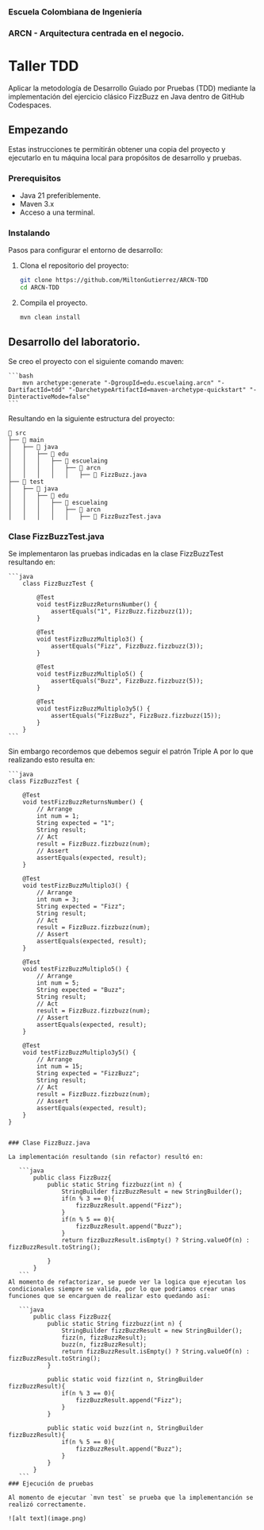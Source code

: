 ### Escuela Colombiana de Ingeniería

### ARCN - Arquitectura centrada en el negocio.

#  Taller TDD

Aplicar la metodología de Desarrollo Guiado por Pruebas (TDD) mediante la implementación del ejercicio clásico FizzBuzz en Java dentro de GitHub Codespaces.

## Empezando

Estas instrucciones te permitirán obtener una copia del proyecto y ejecutarlo en tu máquina local para propósitos de desarrollo y pruebas.

### Prerequisitos

- Java 21 preferiblemente.
- Maven 3.x
- Acceso a una terminal.

### Instalando

Pasos para configurar el entorno de desarrollo:

1. Clona el repositorio del proyecto:

   ```bash
   git clone https://github.com/MiltonGutierrez/ARCN-TDD
   cd ARCN-TDD
   ```
2. Compila el proyecto.

    ```bash
    mvn clean install
    ```

## Desarrollo del laboratorio.

Se creo el proyecto con el siguiente comando maven:

    ```bash
        mvn archetype:generate "-DgroupId=edu.escuelaing.arcn" "-DartifactId=tdd" "-DarchetypeArtifactId=maven-archetype-quickstart" "-DinteractiveMode=false"
    ```

Resultando en la siguiente estructura del proyecto:

    📂 src
    ├── 📂 main
    │   ├── 📂 java
    │   │   ├── 📂 edu
    │   │   │   ├── 📂 escuelaing
    │   │   │   │   ├── 📂 arcn
    │   │   │   │   │   ├── 📄 FizzBuzz.java
    ├── 📂 test
    │   ├── 📂 java
    │   │   ├── 📂 edu
    │   │   │   ├── 📂 escuelaing
    │   │   │   │   ├── 📂 arcn
    │   │   │   │   │   ├── 📄 FizzBuzzTest.java


### Clase FizzBuzzTest.java

Se implementaron las pruebas indicadas en la clase FizzBuzzTest resultando en:

    ```java
        class FizzBuzzTest {

            @Test
            void testFizzBuzzReturnsNumber() {
                assertEquals("1", FizzBuzz.fizzbuzz(1));
            }

            @Test
            void testFizzBuzzMultiplo3() {
                assertEquals("Fizz", FizzBuzz.fizzbuzz(3));
            }

            @Test
            void testFizzBuzzMultiplo5() {
                assertEquals("Buzz", FizzBuzz.fizzbuzz(5));
            }

            @Test
            void testFizzBuzzMultiplo3y5() {
                assertEquals("FizzBuzz", FizzBuzz.fizzbuzz(15));
            }
        }
    ```

Sin embargo recordemos que debemos seguir el patrón Triple A por lo que realizando esto resulta en: 

    ```java
    class FizzBuzzTest {

        @Test
        void testFizzBuzzReturnsNumber() {
            // Arrange
            int num = 1;
            String expected = "1";
            String result;
            // Act
            result = FizzBuzz.fizzbuzz(num);
            // Assert
            assertEquals(expected, result);
        }

        @Test
        void testFizzBuzzMultiplo3() {
            // Arrange
            int num = 3;
            String expected = "Fizz";
            String result;
            // Act
            result = FizzBuzz.fizzbuzz(num);
            // Assert
            assertEquals(expected, result);
        }

        @Test
        void testFizzBuzzMultiplo5() {
            // Arrange
            int num = 5;
            String expected = "Buzz";
            String result;
            // Act
            result = FizzBuzz.fizzbuzz(num);
            // Assert
            assertEquals(expected, result);
        }

        @Test
        void testFizzBuzzMultiplo3y5() {
            // Arrange
            int num = 15;
            String expected = "FizzBuzz";
            String result;
            // Act
            result = FizzBuzz.fizzbuzz(num);
            // Assert
            assertEquals(expected, result);
        }
    }
 ```

### Clase FizzBuzz.java

La implementación resultando (sin refactor) resultó en:

    ```java
        public class FizzBuzz{
            public static String fizzbuzz(int n) {
                StringBuilder fizzBuzzResult = new StringBuilder();
                if(n % 3 == 0){
                    fizzBuzzResult.append("Fizz");
                }
                if(n % 5 == 0){
                    fizzBuzzResult.append("Buzz");
                }
                return fizzBuzzResult.isEmpty() ? String.valueOf(n) : fizzBuzzResult.toString();
                
            }
        }
    ```
Al momento de refactorizar, se puede ver la logica que ejecutan los condicionales siempre se valida, por lo que podriamos crear unas funciones que se encarguen de realizar esto quedando así:

    ```java
        public class FizzBuzz{
            public static String fizzbuzz(int n) {
                StringBuilder fizzBuzzResult = new StringBuilder();
                fizz(n, fizzBuzzResult);
                buzz(n, fizzBuzzResult);
                return fizzBuzzResult.isEmpty() ? String.valueOf(n) : fizzBuzzResult.toString();
            }

            public static void fizz(int n, StringBuilder fizzBuzzResult){
                if(n % 3 == 0){
                    fizzBuzzResult.append("Fizz");
                }
            }

            public static void buzz(int n, StringBuilder fizzBuzzResult){
                if(n % 5 == 0){
                    fizzBuzzResult.append("Buzz");
                }
            }
        }
    ```
### Ejecución de pruebas

Al momento de ejecutar `mvn test` se prueba que la implementanción se realizó correctamente.

![alt text](image.png)

